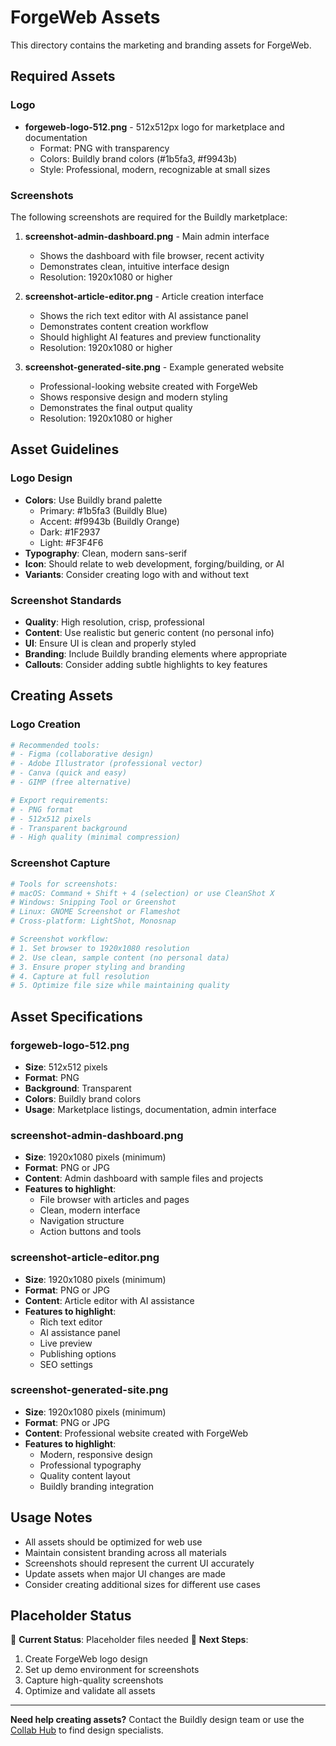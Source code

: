 # ForgeWeb Assets

This directory contains the marketing and branding assets for ForgeWeb.

## Required Assets

### Logo
- **forgeweb-logo-512.png** - 512x512px logo for marketplace and documentation
  - Format: PNG with transparency
  - Colors: Buildly brand colors (#1b5fa3, #f9943b)
  - Style: Professional, modern, recognizable at small sizes

### Screenshots
The following screenshots are required for the Buildly marketplace:

1. **screenshot-admin-dashboard.png** - Main admin interface
   - Shows the dashboard with file browser, recent activity
   - Demonstrates clean, intuitive interface design
   - Resolution: 1920x1080 or higher

2. **screenshot-article-editor.png** - Article creation interface
   - Shows the rich text editor with AI assistance panel
   - Demonstrates content creation workflow
   - Should highlight AI features and preview functionality
   - Resolution: 1920x1080 or higher

3. **screenshot-generated-site.png** - Example generated website
   - Professional-looking website created with ForgeWeb
   - Shows responsive design and modern styling
   - Demonstrates the final output quality
   - Resolution: 1920x1080 or higher

## Asset Guidelines

### Logo Design
- **Colors**: Use Buildly brand palette
  - Primary: #1b5fa3 (Buildly Blue)
  - Accent: #f9943b (Buildly Orange)
  - Dark: #1F2937 
  - Light: #F3F4F6
- **Typography**: Clean, modern sans-serif
- **Icon**: Should relate to web development, forging/building, or AI
- **Variants**: Consider creating logo with and without text

### Screenshot Standards
- **Quality**: High resolution, crisp, professional
- **Content**: Use realistic but generic content (no personal info)
- **UI**: Ensure UI is clean and properly styled
- **Branding**: Include Buildly branding elements where appropriate
- **Callouts**: Consider adding subtle highlights to key features

## Creating Assets

### Logo Creation
```bash
# Recommended tools:
# - Figma (collaborative design)
# - Adobe Illustrator (professional vector)
# - Canva (quick and easy)
# - GIMP (free alternative)

# Export requirements:
# - PNG format
# - 512x512 pixels
# - Transparent background
# - High quality (minimal compression)
```

### Screenshot Capture
```bash
# Tools for screenshots:
# macOS: Command + Shift + 4 (selection) or use CleanShot X
# Windows: Snipping Tool or Greenshot
# Linux: GNOME Screenshot or Flameshot
# Cross-platform: LightShot, Monosnap

# Screenshot workflow:
# 1. Set browser to 1920x1080 resolution
# 2. Use clean, sample content (no personal data)
# 3. Ensure proper styling and branding
# 4. Capture at full resolution
# 5. Optimize file size while maintaining quality
```

## Asset Specifications

### forgeweb-logo-512.png
- **Size**: 512x512 pixels
- **Format**: PNG
- **Background**: Transparent
- **Colors**: Buildly brand colors
- **Usage**: Marketplace listings, documentation, admin interface

### screenshot-admin-dashboard.png
- **Size**: 1920x1080 pixels (minimum)
- **Format**: PNG or JPG
- **Content**: Admin dashboard with sample files and projects
- **Features to highlight**:
  - File browser with articles and pages
  - Clean, modern interface
  - Navigation structure
  - Action buttons and tools

### screenshot-article-editor.png
- **Size**: 1920x1080 pixels (minimum)
- **Format**: PNG or JPG
- **Content**: Article editor with AI assistance
- **Features to highlight**:
  - Rich text editor
  - AI assistance panel
  - Live preview
  - Publishing options
  - SEO settings

### screenshot-generated-site.png
- **Size**: 1920x1080 pixels (minimum)
- **Format**: PNG or JPG
- **Content**: Professional website created with ForgeWeb
- **Features to highlight**:
  - Modern, responsive design
  - Professional typography
  - Quality content layout
  - Buildly branding integration

## Usage Notes

- All assets should be optimized for web use
- Maintain consistent branding across all materials
- Screenshots should represent the current UI accurately
- Update assets when major UI changes are made
- Consider creating additional sizes for different use cases

## Placeholder Status

📝 **Current Status**: Placeholder files needed
🎯 **Next Steps**: 
1. Create ForgeWeb logo design
2. Set up demo environment for screenshots
3. Capture high-quality screenshots
4. Optimize and validate all assets

---

**Need help creating assets?** Contact the Buildly design team or use the [Collab Hub](https://collab.buildly.io) to find design specialists.